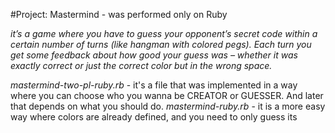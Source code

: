 #Project: Mastermind - was performed only on Ruby

_it’s a game where you have to guess your opponent’s secret code within a certain number of turns (like hangman with colored pegs). Each turn you get some feedback about how good your guess was – whether it was exactly correct or just the correct color but in the wrong space._


*mastermind-two-pl-ruby.rb* - it's a file that was implemented in a way where you can choose who you wanna be CREATOR or GUESSER. And later that depends on what you should do.
*mastermind-ruby.rb* - it is a more easy way where colors are already defined, and you need to only guess its 